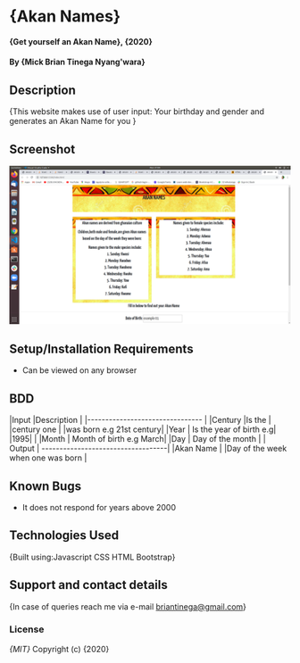 # {Akan Names}
#### {Get yourself an Akan Name}, {2020}
#### By **{Mick Brian Tinega Nyang'wara}**
## Description
{This website makes use of user input:
Your birthday and gender and generates an Akan Name for you }
## Screenshot
![Alt text](images/screenshot.npg "Optional Title")
## Setup/Installation Requirements
* Can be viewed on any browser
## BDD
|Input   |Description              |
|--------------------------------  |
|Century |Is the                   |
         |century one              |
         |was born e.g 21st century|
|Year    | Is the year of birth e.g| 
         |1995|                    |
|Month   | Month of birth e.g March|
|Day     | Day of the month        |
|      Output                      |
-----------------------------------|
|Akan Name                         |
|Day of the week when one was born |
## Known Bugs
* It does not respond for years above 2000
## Technologies Used
{Built using:Javascript
              CSS
              HTML
              Bootstrap}

## Support and contact details
{In case of queries reach me via e-mail briantinega@gmail.com}
### License
*{MIT}*
Copyright (c) {2020}
  